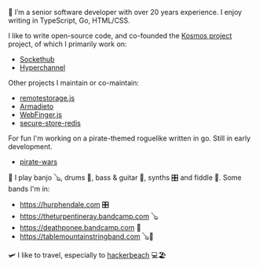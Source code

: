 
🔭 I’m a senior software developer with over 20 years experience. I enjoy writing in TypeScript, Go, HTML/CSS. 

I like to write open-source code, and co-founded the [Kosmos project](https://kosmos.org) project, of which I primarily work on:
  - [Sockethub](https://github.com/sockethub/sockethub)
  - [Hyperchannel](https://github.com/67p/hyperchannel)

Other projects I maintain or co-maintain:
  - [remotestorage.js](https://github.com/remotestorage/remotestorage.js)
  - [Armadieto](https://github.com/remotestorage/armadietto)
  - [WebFinger.js](https://github.com/silverbucket/webfinger.js)
  - [secure-store-redis](https://github.com/silverbucket/secure-store-redis)

For fun I'm working on a pirate-themed roguelike written in go. Still in early development.
  - [pirate-wars](https://github.com/silverbucket/pirate-wars)

🎵 I play banjo 🪕, drums 🥁, bass & guitar 🎸, synths 🎛️ and fiddle 🎻. Some bands I'm in:
  - https://hurphendale.com 🎛️
  - https://theturpentineray.bandcamp.com 🪕
  - https://deathponee.bandcamp.com 🥁
  - https://tablemountainstringband.com 🪕🎻


🛩 I like to travel, especially to [hackerbeach](https://hackerbeach.org/) 💻🏖





